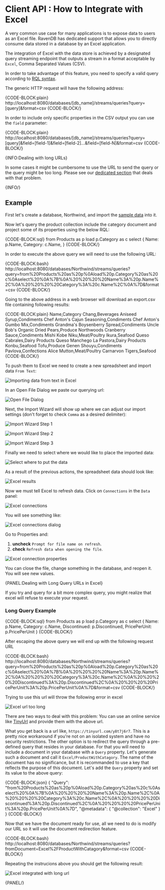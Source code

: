 # Client API : How to Integrate with Excel

A very common use case for many applications is to expose data to users as an Excel file. RavenDB has dedicated support that allows you to directly consume data stored in a database by an Excel application. 

The integration of Excel with the data store is achieved by a designated query streaming endpoint that outputs a stream in a format acceptable by `Excel`, Comma Separated Values (CSV).

In order to take advantage of this feature, you need to specify a valid query according to [RQL syntax](../../indexes/querying/what-is-rql).

The generic HTTP request will have the following address:

{CODE-BLOCK:plain}
http://localhost:8080/databases/[db_name]/streams/queries?query=[query]&format=csv
{CODE-BLOCK/}

In order to include only specific properties in the CSV output you can use the `field` parameter:

{CODE-BLOCK:plain}
http://localhost:8080/databases/[db_name]/streams/queries?query=[query]&field=[field-1]&field=[field-2]...&field=[field-N]&format=csv
{CODE-BLOCK/}

{INFO:Dealing with long URLs}

In some cases it might be cumbersome to use the URL to send the query or the query might be too long. Please see our [dedicated section](../../client-api/how-to/integrate-with-excel#dealing-with-long-query-urls-in-excel) that deals with that problem.

{INFO/}

## Example

First let's create a database, Northwind, and import the [sample data](../../studio/database/tasks/create-sample-data) into it.

Now let's query the product collection include the category document and project some of its properties using the below RQL:

{CODE-BLOCK:sql}
from Products as p
load p.Category as c
select 
{
    Name: p.Name,
    Category: c.Name,
}
{CODE-BLOCK/}

In order to execute the above query we will need to use the following URL:   

{CODE-BLOCK:bash}
http://localhost:8080/databases/Northwind/streams/queries?query=from%20Products%20as%20p%0Aload%20p.Category%20as%20c%0Aselect%20%0A%7B%0A%20%20%20%20Name%3A%20p.Name%2C%0A%20%20%20%20Category%3A%20c.Name%2C%0A%7D&format=csv
{CODE-BLOCK/}

Going to the above address in a web browser will download an export.csv file containing following results:

{CODE-BLOCK:plain}
Name,Category
Chang,Beverages
Aniseed Syrup,Condiments
Chef Anton's Cajun Seasoning,Condiments
Chef Anton's Gumbo Mix,Condiments
Grandma's Boysenberry Spread,Condiments
Uncle Bob's Organic Dried Pears,Produce
Northwoods Cranberry Sauce,Condiments
Mishi Kobe Niku,Meat/Poultry
Ikura,Seafood
Queso Cabrales,Dairy Products
Queso Manchego La Pastora,Dairy Products
Konbu,Seafood
Tofu,Produce
Genen Shouyu,Condiments
Pavlova,Confections
Alice Mutton,Meat/Poultry
Carnarvon Tigers,Seafood
{CODE-BLOCK/}

To push them to Excel we need to create a new spreadsheet and import data `From Text`:

![Importing data from text in Excel](images\excel_from_text.png)

In an Open File Dialog we paste our querying url:

![Open File Dialog](images\excel_from_text_dialog.png)

Next, the Import Wizard will show up where we can adjust our import settings (don't forget to check `Comma` as a desired delimiter):

![Import Wizard Step 1](images\excel_from_text_wizard_1.png)

![Import Wizard Step 2](images\excel_from_text_wizard_2.png)

![Import Wizard Step 3](images\excel_from_text_wizard_3.png)

Finally we need to select where we would like to place the imported data:

![Select where to put the data](images\excel_from_text_select.png)

As a result of the previous actions, the spreadsheet data should look like:

![Excel results](images\excel_from_text_results.png)

Now we must tell Excel to refresh data. Click on `Connections` in the `Data` panel:

![Excel connections](images\excel_connections.png)

You will see something like:

![Excel connections dialog](images\excel_connections_dialog_1.png)

Go to Properties and:   

1. **uncheck** `Prompt for file name on refresh`.   
2. **check** `Refresh data when opening the file`.   

![Excel connection properties](images\excel_connections_dialog_2.png)

You can close the file, change something in the database, and reopen it. You will see new values.

{PANEL:Dealing with Long Query URLs in Excel}

If you try and query for a bit more complex query, you might realize that excel will refuse to execute your request.

### Long Query Example

{CODE-BLOCK:sql}
from Products as p
load p.Category as c
select 
{
    Name: p.Name,
    Category: c.Name,
    Discontinued: p.Discontinued,
    PricePerUnit: p.PricePerUnit
}
{CODE-BLOCK/}

After escaping the above query we will end up with the following request URL

{CODE-BLOCK:bash}
http://localhost:8080/databases/Northwind/streams/queries?query=from%20Products%20as%20p%0Aload%20p.Category%20as%20c%0Aselect%20%0A%7B%0A%20%20%20%20Name%3A%20p.Name%2C%0A%20%20%20%20Category%3A%20c.Name%2C%0A%20%20%20%20Discontinued%3A%20p.Discontinued%2C%0A%20%20%20%20PricePerUnit%3A%20p.PricePerUnit%0A%7D&format=csv
{CODE-BLOCK/}

Trying to use this url will throw the following error in excel

![Excel url too long](images\excel_url_too_long.png)

There are two ways to deal with this problem: You can use an online service like [TinyUrl](https://tinyurl.com/) and provide them with the above url.

What you get back is a url like, `https://tinyurl.com/y8t7j6r7`. This is a pretty nice workaround if you're not on an isolated system and have no security restrictions.
The other option is to redirect the query through a pre-defined query that resides in your database.
For that you will need to include a document in your database with a `Query` property. Let's generate such a document and call it `Excel/ProductWithCatagory`.
The name of the document has no significance, but it is recommanded to use a key that reflects the purpose of this document.
Let's add the `Query` property and set its value to the above query:

{CODE-BLOCK:json}
{
    "Query": "from%20Products%20as%20p%0Aload%20p.Category%20as%20c%0Aselect%20%0A%7B%0A%20%20%20%20Name%3A%20p.Name%2C%0A%20%20%20%20Category%3A%20c.Name%2C%0A%20%20%20%20Discontinued%3A%20p.Discontinued%2C%0A%20%20%20%20PricePerUnit%3A%20p.PricePerUnit%0A%7D",
    "@metadata": {
        "@collection": "Excel"
    }
}
{CODE-BLOCK/}

Now that we have the document ready for use, all we need to do is modify our URL so it will use the document redirection feature.

{CODE-BLOCK:bash}
http://localhost:8080/databases/Northwind/streams/queries?fromDocument=Excel%2FProductWithCatagory&format=csv
{CODE-BLOCK/}

Repeating the instrucions above you should get the following result:

![Excel integrated with long url](images\excel_integrated_long_url.png)

{PANEL/}

